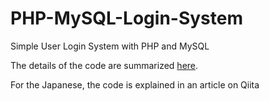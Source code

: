 # PHP-MySQL-Login-System
Simple User Login System with PHP and MySQL

The details of the code are summarized [here](https://github.com/Naughty1029/TIL/blob/main/PHP/user-login.md).

For the Japanese, the code is explained in an article on Qiita
